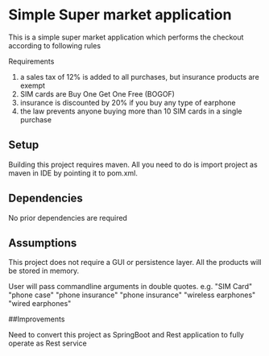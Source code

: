 # Simple Super market application

This is a simple super market application which performs the checkout according to following rules

Requirements

1. a sales tax of 12% is added to all purchases, but insurance products are exempt
2. SIM cards are Buy One Get One Free (BOGOF)
3. insurance is discounted by 20% if you buy any type of earphone
4. the law prevents anyone buying more than 10 SIM cards in a single purchase

## Setup

Building this project requires maven. All you need to do is import project as maven in IDE by pointing it to pom.xml.

## Dependencies

No prior dependencies are required

## Assumptions

This project does not require a GUI or persistence layer. All the products will be stored in memory.

User will pass commandline arguments in double quotes. e.g. "SIM Card" "phone case" "phone insurance" "phone insurance" "wireless earphones" "wired earphones" 

##Improvements

Need to convert this project as SpringBoot and Rest application to fully operate as Rest service
